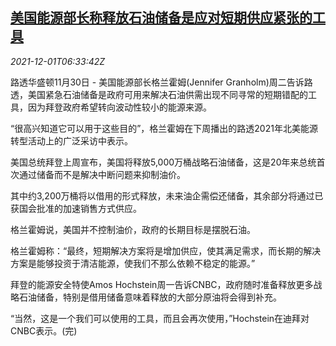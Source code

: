 <!--1638342062000-->
[美国能源部长称释放石油储备是应对短期供应紧张的工具](https://cn.reuters.com/article/usa-energy-secretary-comments-1130-tues-idCNKBS2IG34L)
------

<div><i>2021-12-01T06:33:42Z</i></div><p>路透华盛顿11月30日 - 美国能源部长格兰霍姆(Jennifer Granholm)周二告诉路透，美国紧急石油储备是政府可用来解决石油供需出现不同寻常的短期错配的工具，因为拜登政府希望转向波动性较小的能源来源。</p><p>“很高兴知道它可以用于这些目的”，格兰霍姆在下周播出的路透2021年北美能源转型活动上的广泛采访中表示。</p><p>美国总统拜登上周宣布，美国将释放5,000万桶战略石油储备，这是20年来总统首次通过储备而不是解决中断问题来抑制油价。</p><p>其中约3,200万桶将以借用的形式释放，未来油企需偿还储备，其余部分将通过已获国会批准的加速销售方式供应。</p><p>格兰霍姆说，美国并不控制油价，政府的长期目标是摆脱石油。</p><p>格兰霍姆称：“最终，短期解决方案将是增加供应，使其满足需求，而长期的解决方案是能够投资于清洁能源，使我们不那么依赖不稳定的能源。”</p><p>拜登的能源安全特使Amos Hochstein周一告诉CNBC，政府随时准备释放更多战略石油储备，特别是借用储备意味着释放的大部分原油将会得到补充。</p><p>“当然，这是一个我们可以使用的工具，而且会再次使用，”Hochstein在迪拜对CNBC表示。(完)</p>
